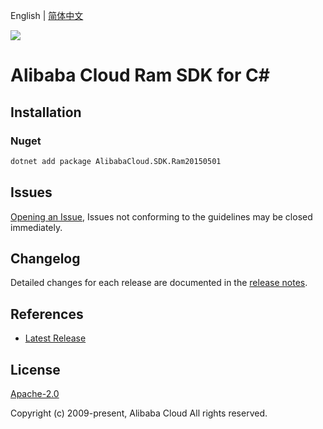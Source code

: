 English | [简体中文](README-CN.md)

![](https://aliyunsdk-pages.alicdn.com/icons/AlibabaCloud.svg)

# Alibaba Cloud Ram SDK for C#

## Installation

### Nuget

```bash
dotnet add package AlibabaCloud.SDK.Ram20150501
```

## Issues

[Opening an Issue](https://github.com/aliyun/alibabacloud-csharp-sdk/issues/new), Issues not conforming to the guidelines may be closed immediately.

## Changelog

Detailed changes for each release are documented in the [release notes](./ChangeLog.md).

## References

* [Latest Release](https://github.com/aliyun/alibabacloud-csharp-sdk/)

## License

[Apache-2.0](http://www.apache.org/licenses/LICENSE-2.0)

Copyright (c) 2009-present, Alibaba Cloud All rights reserved.
